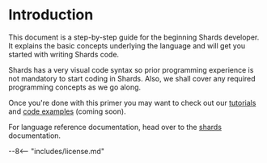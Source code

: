 # Introduction

This document is a step-by-step guide for the beginning Shards developer. It explains the basic concepts underlying the language and will get you started with writing Shards code.

Shards has a very visual code syntax so prior programming experience is not mandatory to start coding in Shards. Also, we shall cover any required programming concepts as we go along.

Once you're done with this primer you may want to check out our [tutorials](https://learn.fragcolor.xyz/) and [code examples](https://learn.fragcolor.xyz/code-examples) (coming soon).

For language reference documentation, head over to the [shards](../../docs/shards/index.md) documentation.


--8<-- "includes/license.md"
